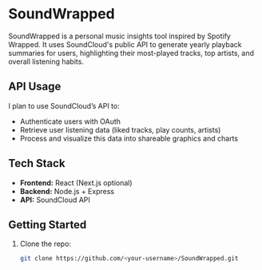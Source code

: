 # SoundWrapped
SoundWrapped is a personal music insights tool inspired by Spotify Wrapped. It uses SoundCloud's public API to generate yearly playback summaries for users, highlighting their most-played tracks, top artists, and overall listening habits.

## API Usage
I plan to use SoundCloud’s API to:
- Authenticate users with OAuth
- Retrieve user listening data (liked tracks, play counts, artists)
- Process and visualize this data into shareable graphics and charts

## Tech Stack
- **Frontend:** React (Next.js optional)
- **Backend:** Node.js + Express
- **API:** SoundCloud API

## Getting Started
1. Clone the repo:
   ```bash
   git clone https://github.com/<your-username>/SoundWrapped.git
   ```
